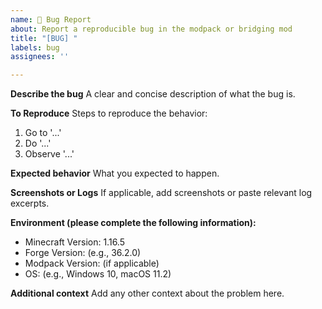 ```yaml
---
name: 🐞 Bug Report
about: Report a reproducible bug in the modpack or bridging mod
title: "[BUG] "
labels: bug
assignees: ''

---
```


**Describe the bug**
A clear and concise description of what the bug is.

**To Reproduce**
Steps to reproduce the behavior:
1. Go to '...'
2. Do '...'
3. Observe '...'

**Expected behavior**
What you expected to happen.

**Screenshots or Logs**
If applicable, add screenshots or paste relevant log excerpts.

**Environment (please complete the following information):**
 - Minecraft Version: 1.16.5
 - Forge Version: (e.g., 36.2.0)
 - Modpack Version: (if applicable)
 - OS: (e.g., Windows 10, macOS 11.2)

**Additional context**
Add any other context about the problem here.
